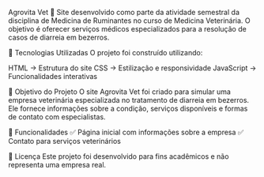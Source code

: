 Agrovita Vet 🐄
Site desenvolvido como parte da atividade semestral da disciplina de Medicina de Ruminantes no curso de Medicina Veterinária. O objetivo é oferecer serviços médicos especializados para a resolução de casos de diarreia em bezerros.

🚀 Tecnologias Utilizadas
O projeto foi construído utilizando:

HTML → Estrutura do site
CSS → Estilização e responsividade
JavaScript → Funcionalidades interativas

🎯 Objetivo do Projeto
O site Agrovita Vet foi criado para simular uma empresa veterinária especializada no tratamento de diarreia em bezerros. Ele fornece informações sobre a condição, serviços disponíveis e formas de contato com especialistas.

📌 Funcionalidades
✅ Página inicial com informações sobre a empresa
✅ Contato para serviços veterinários

📜 Licença
Este projeto foi desenvolvido para fins acadêmicos e não representa uma empresa real.
